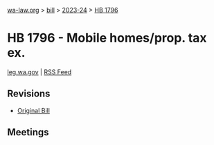 [wa-law.org](/) > [bill](/bill/) > [2023-24](/bill/2023-24/) > [HB 1796](/bill/2023-24/hb/1796/)

# HB 1796 - Mobile homes/prop. tax ex.
[leg.wa.gov](https://app.leg.wa.gov/billsummary?BillNumber=1796&Year=2023&Initiative=false) | [RSS Feed](./rss.xml)

## Revisions
* [Original Bill](1/)

## Meetings